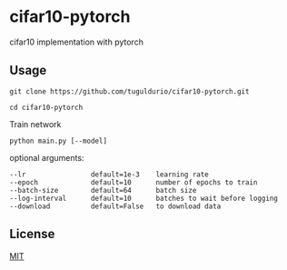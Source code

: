 # cifar10-pytorch
cifar10 implementation with pytorch

## Usage
```
git clone https://github.com/tuguldurio/cifar10-pytorch.git

cd cifar10-pytorch
```

Train network
```
python main.py [--model]
```
optional arguments:
```
--lr                default=1e-3    learning rate
--epoch             default=10      number of epochs to train
--batch-size        default=64      batch size
--log-interval      default=10      batches to wait before logging
--download          default=False   to download data
```

## License
[MIT](https://choosealicense.com/licenses/mit/)
